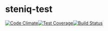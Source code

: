 # steniq-test
[![Code Climate](https://codeclimate.com/github/c-elvira/steniq-test/badges/gpa.svg)](https://codeclimate.com/github/c-elvira/steniq-test)[![Test Coverage](https://codeclimate.com/github/c-elvira/steniq-test/badges/coverage.svg)](https://codeclimate.com/github/c-elvira/steniq-test/coverage)[![Build Status](https://travis-ci.org/c-elvira/steniq-test.svg?branch=master)](https://travis-ci.org/c-elvira/steniq-test)
